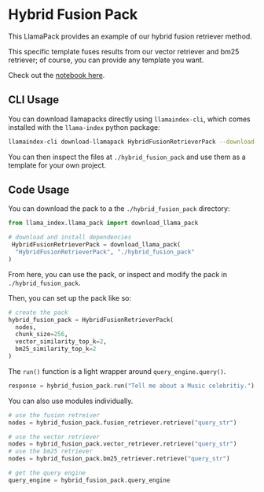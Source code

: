 # Hybrid Fusion Pack
This LlamaPack provides an example of our hybrid fusion retriever method.

This specific template fuses results from our vector retriever and bm25 retriever; of course, you can provide any template you want.

Check out the [notebook here](https://github.com/run-llama/llama-hub/blob/main/llama_hub/llama_packs/fusion_retriever/hybrid_fusion/hybrid_fusion.ipynb).

## CLI Usage

You can download llamapacks directly using `llamaindex-cli`, which comes installed with the `llama-index` python package:

```bash
llamaindex-cli download-llamapack HybridFusionRetrieverPack --download-dir ./hybrid_fusion_pack
```

You can then inspect the files at `./hybrid_fusion_pack` and use them as a template for your own project.

## Code Usage

You can download the pack to a the `./hybrid_fusion_pack` directory:

```python
from llama_index.llama_pack import download_llama_pack

# download and install dependencies
 HybridFusionRetrieverPack = download_llama_pack(
  "HybridFusionRetrieverPack", "./hybrid_fusion_pack"
)
```

From here, you can use the pack, or inspect and modify the pack in `./hybrid_fusion_pack`.

Then, you can set up the pack like so:

```python
# create the pack
hybrid_fusion_pack = HybridFusionRetrieverPack(
  nodes,
  chunk_size=256,
  vector_similarity_top_k=2,
  bm25_similarity_top_k=2
)
```

The `run()` function is a light wrapper around `query_engine.query()`.

```python
response = hybrid_fusion_pack.run("Tell me about a Music celebritiy.")
```

You can also use modules individually.

```python
# use the fusion retreiver
nodes = hybrid_fusion_pack.fusion_retriever.retrieve("query_str")

# use the vector retriever
nodes = hybrid_fusion_pack.vector_retriever.retrieve("query_str")
# use the bm25 retriever
nodes = hybrid_fusion_pack.bm25_retriever.retrieve("query_str")

# get the query engine
query_engine = hybrid_fusion_pack.query_engine
```